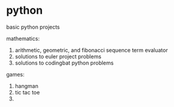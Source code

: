 # python

basic python projects

mathematics:
1. arithmetic, geometric, and fibonacci sequence term evaluator
2. solutions to euler project problems
3. solutions to codingbat python problems

games:
1. hangman
2. tic tac toe
3. 
